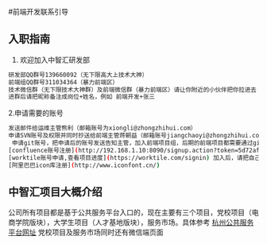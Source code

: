 #前端开发联系引导

## 入职指南
  1. 欢迎加入中智汇研发部
  
  ```sh
 研发部QQ群号139660092（无下限高大上技术大神）
 前端组QQ群号311034364（暴力前端区）
 技术微信群（无下限技术大神群）及前端微信群（暴力前端区）请让你附近的小伙伴把你拉进去
 进群后请把昵称备注成岗位+姓名，例如 前端开发+张三
  ```
  2.申请需要的账号
   ```sh
  发送邮件给运维主管熊利（邮箱账号为xiongli@zhongzhihui.com）
  申请SVN账号及权限并同时抄送给前端主管蒋朝益（邮箱账号jiangchaoyi@zhongzhihui.com）。
  申请git账号，把申请后的账号发送告知主管，加入前端项目组，后期的前端项目都需要通过git来管理。
  [confluence账号注册](http://192.168.1.10:8090/signup.action?token=5d72afb871b88903)，加入项目组后，请把自己的姓名备注成 岗位+姓名
  [worktile账号申请,查看项目进度](https://worktile.com/signin) 加入后，请把自己的姓名备注成 岗位+姓名
  [阿里巴巴icon库注册](http://www.iconfont.cn/)
   ```

## 中智汇项目大概介绍
公司所有项目都是基于公共服务平台入口的，现在主要有三个项目，党校项目（电商学院版块），大学生项目（人才基地版块），服务市场。具体参考 [杭州公共服务平台网址](http://www.hzecps.org) 党校项目及服务市场同时还有微信端页面

